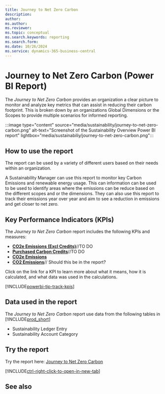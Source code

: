 ```yaml
---
title: Journey to Net Zero Carbon
description: 
author: 
ms.author: 
ms.reviewer: 
ms.topic: conceptual
ms.search.keywords: reporting
ms.search.form: 
ms.date: 10/26/2024
ms.service: dynamics-365-business-central
---
```


# Journey to Net Zero Carbon (Power BI Report)

The *Journey to Net Zero Carbon* provides an organization a clear picture to monitor and analyze key metrics that can assist in reducing their carbon footprint. This is broken down by an organizations Global Dimensions or the Scopes to provide multiple scenarios for informed reporting.

:::image type="content" source="media/sustainability/journey-to-net-zero-carbon.png" alt-text="Screenshot of the Sustainability Overview Power BI report" lightbox="media/sustainabiliy/journey-to-net-zero-carbon.png":::


## How to use the report
The report can be used by a variety of different users based on their needs within an organization.

A Sustainability Manager can use this report to monitor key Carbon Emissions and renewable energy usage. This can information can be used to be used to identify areas where the emissions can be reduce based on the different scopes and or the dimensions. They can also use this report to track their emissions year over year and aim to see a reduction in emissions and get closer to net zero.

## Key Performance Indicators (KPIs)

The *Journey to Net Zero Carbon* report includes the following KPIs and measures: 

- [**CO2e Emissions (Excl Credits)**](sustainability-powerbi-kpis.md#co2e)//TO DO
- [**Purchased Carbon Credits**](sustainability-powerbi-kpis.md#purchase)//TO DO
- [**CO2e Emissions**](sustainability-powerbi-kpis.md#co2e-emissions)
- [**CO2 Emissions**](sustainability-powerbi-kpis.md#co2-emissions)// Should this be in the report?

Click on the link for a KPI to learn more about what it means, how it is calculated, and what data was used in the calculations. 

[!INCLUDE[powerbi-tip-track-kpis](includes/powerbi-tip-track-kpis.md)]


## Data used in the report

The *Journey to Net Zero Carbon* report use data from the following tables in [!INCLUDE[prod_short](includes/prod_short.md)]

- Sustainability Ledger Entry
- Sustainability Account Category

## Try the report

Try the report here: [Journey to Net Zero Carbon](https://businesscentral.dynamics.com?page=37073)

[!INCLUDE[ctrl-right-click-to-open-in-new-tab](includes/ctrl-right-click-to-open-in-new-tab.md)]

## See also